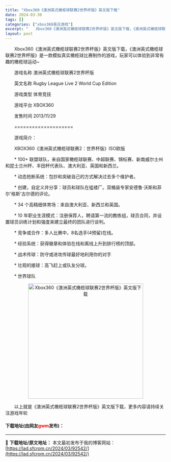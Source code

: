 ```yaml
---
title: "Xbox360《澳洲英式橄榄球联赛2世界杯版》英文版下载"
date: 2024-03-30
tags: []
categories: ["xbox360英日游戏"]
excerpt: "　　Xbox360《澳洲英式橄榄球联赛2世界杯版》英文版下载，《澳洲英式橄榄球联赛2世界杯版》是一款模拟真实橄榄球比赛制作的游戏，玩家可以体验到非常有趣的橄榄球运动~ 　　游戏名称 澳洲英式橄榄球联赛2世界杯版 　　英文名称 Rugby League Live 2 World Cup Edition&hellip;"
layout: post
---
```


 <p>　　Xbox360《澳洲英式橄榄球联赛2世界杯版》英文版下载，《澳洲英式橄榄球联赛2世界杯版》是一款模拟真实橄榄球比赛制作的游戏，玩家可以体验到非常有趣的橄榄球运动~</p> <p>　　游戏名称 澳洲英式橄榄球联赛2世界杯版</p> <p>　　英文名称 Rugby League Live 2 World Cup Edition</p> <p>　　游戏类型 体育竞技</p> <p>　　游戏平台 XBOX360</p> <p>　　发售时间 2013/11/29</p> <p>　　====================</p> <p>　　游戏简介：</p> <p>　　XBOX360《澳洲英式橄榄球联赛2：世界杯版》ISO欧版</p> <p>　　* 100+ 联盟球队，来自国家橄榄球联赛、中超联赛、锦标赛、新南威尔士州和昆士兰州杯、丰田杯代表队、澳大利亚、英国和新西兰。</p> <p>　　* 动态抢断系统：包抄和突破自己的方式解决过去多个维护者。</p> <p>　　* 创建，自定义并分享：球员和球队在褴褛厂。双桶装专家安德鲁&middot;沃斯和菲尔&#39;格斯&#39;古尔德的评论。</p> <p>　　* 34 个高精细体育场：来自澳大利亚、新西兰和英国。</p> <p>　　* 10 年职业生涯模式：注册保荐人，聘请第一流的教练组，球员合同，并设置球员训练计划和强度来建立最终的团队进行谈判。</p> <p>　　* 竞争或合作：多人比赛中，8名选手(4预留)在线。</p> <p>　　* 经验系统：获得徽章和体验在线和离线上升到排行榜的顶部。</p> <p>　　* 战术传球：防守或进攻传球最好地利用你的对手</p> <p>　　* 壮观的接球：高飞赶上或队友分球。</p> <p>　　* 世界球队</p> <p align="center"><img align="" border="0" src="https://lad.sfcrom.cn/wp-content/uploads/2024/03/20240330_6607d53cc9d2a.jpg" width="361" alt="Xbox360《澳洲英式橄榄球联赛2世界杯版》英文版下载" /></p> <p>　　以上就是《澳洲英式橄榄球联赛2世界杯版》英文版下载，更多内容请持续关注游戏年轮</p> <p><h4>下载地址(由网友<font color="red">gwm</font>发布)：</h4></p> 

---
📖 **下载地址/原文地址：** 本文最初发布于我的博客网站：[https://lad.sfcrom.cn/2024/03/92542/](https://lad.sfcrom.cn/2024/03/92542/)
